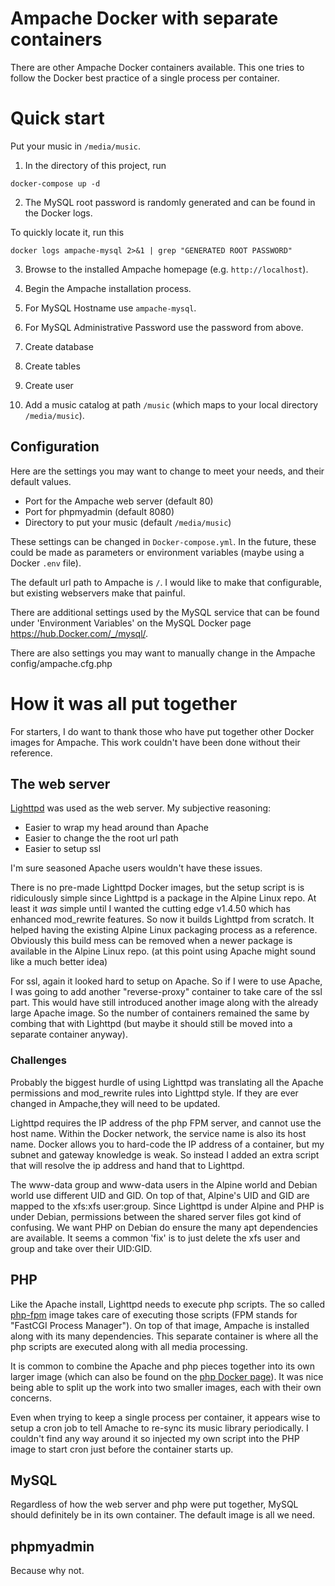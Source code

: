 # Ampache Docker with separate containers

There are other Ampache Docker containers available.
This one tries to follow the Docker best practice of a single process per container.

# Quick start

Put your music in `/media/music`.

1. In the directory of this project, run
```
docker-compose up -d
```

2. The MySQL root password is randomly generated and can be found in the Docker logs.

To quickly locate it, run this
```
docker logs ampache-mysql 2>&1 | grep "GENERATED ROOT PASSWORD"
```

3. Browse to the installed Ampache homepage (e.g. `http://localhost`).

4. Begin the Ampache installation process.
5. For MySQL Hostname use `ampache-mysql`.
6. For MySQL Administrative Password use the password from above.
7. Create database
8. Create tables
9. Create user

10. Add a music catalog at path `/music` (which maps to your local directory `/media/music`).

## Configuration

Here are the settings you may want to change to meet your needs, and their default values.

* Port for the Ampache web server (default 80)
* Port for phpmyadmin (default 8080)
* Directory to put your music (default `/media/music`)

These settings can be changed in `Docker-compose.yml`.
In the future, these could be made as parameters or environment variables (maybe using a Docker `.env` file).

The default url path to Ampache is `/`. I would like to make that configurable, but existing webservers make that painful.

There are additional settings used by the MySQL service
that can be found under 'Environment Variables' on the MySQL Docker page https://hub.Docker.com/_/mysql/.

There are also settings you may want to manually change in the Ampache config/ampache.cfg.php

# How it was all put together

For starters, I do want to thank those who have put together other Docker images for Ampache. This work couldn't have been done without their reference.


## The web server

[Lighttpd](https://www.lighttpd.net/) was used as the web server. My subjective reasoning:

* Easier to wrap my head around than Apache
* Easier to change the the root url path
* Easier to setup ssl

I'm sure seasoned Apache users wouldn't have these issues.

There is no pre-made Lighttpd Docker images, but the setup script is is ridiculously simple since Lighttpd is a package in the Alpine Linux repo.
At least it *was* simple until I wanted the cutting edge v1.4.50 which has enhanced mod_rewrite features.
So now it builds Lighttpd from scratch. It helped having the existing Alpine Linux packaging process as a reference.
Obviously this build mess can be removed when a newer package is available in the Alpine Linux repo.
(at this point using Apache might sound like a much better idea)

For ssl, again it looked hard to setup on Apache. So if I were to use Apache, I was going to add another "reverse-proxy" container to take care of the ssl part. This would have still introduced another image along with the already large Apache image. So the number of containers remained the same by combing that with Lighttpd (but maybe it should still be moved into a separate container anyway).

### Challenges

Probably the biggest hurdle of using Lighttpd was translating all the Apache permissions and mod_rewrite rules into Lighttpd style. If they are ever changed in Ampache,they will need to be updated.

Lighttpd requires the IP address of the php FPM server, and cannot use the host name. Within the Docker network, the service name is also its host name. Docker allows you to hard-code the IP address of a container, but my subnet and gateway knowledge is weak. So instead I added an extra script that will resolve the ip address and hand that to Lighttpd.

The www-data group and www-data users in the Alpine world and Debian world use different UID and GID. On top of that, Alpine's UID and GID are mapped to the xfs:xfs user:group. Since Lighttpd is under Alpine and PHP is under Debian, permissions between the shared server files got kind of confusing. We want PHP on Debian do ensure the many apt dependencies are available. It seems a common 'fix' is to just delete the xfs user and group and take over their UID:GID.

## PHP

Like the Apache install, Lighttpd needs to execute php scripts. The so called [php-fpm](https://hub.Docker.com/_/php/0) image takes care of executing those scripts (FPM stands for "FastCGI Process Manager").
On top of that image, Ampache is installed along with its many dependencies. This separate container is where all the php scripts are executed along with all media processing.

It is common to combine the Apache and php pieces together into its own larger image (which can also be found on the [php Docker page](https://hub.Docker.com/_/php/0)).
It was nice being able to split up the work into two smaller images, each with their own concerns.

Even when trying to keep a single process per container, it appears wise to setup a cron job to tell Amache to re-sync its music library periodically. I couldn't find any way around it so injected my own script into the PHP image to start cron just before the container starts up. 

## MySQL

Regardless of how the web server and php were put together, MySQL should definitely be in its own container. The default image is all we need.

## phpmyadmin

Because why not.
